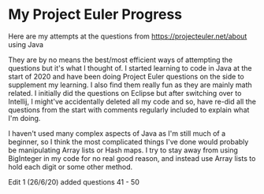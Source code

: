 # My Project Euler Progress
Here are my attempts at the questions from https://projecteuler.net/about using Java

They are by no means the best/most efficient ways of attempting the questions but it's what I thought of. I started learning to code in Java at the start of 2020 and have been doing Project Euler questions on the side to supplement my learning. I also find them really fun as they are mainly math related. I initially did the questions on Eclipse but after switching over to Intellij, I might've accidentally deleted all my code and so, have re-did all the questions from the start with comments regularly included to explain what I'm doing.

I haven't used many complex aspects of Java as I'm still much of a beginner, so I think the most complicated things I've done would probably be manipulating Array lists or Hash maps. I try to stay away from using BigInteger in my code for no real good reason, and instead use Array lists to hold each digit or some other method.

Edit 1 (26/6/20) added questions 41 - 50
